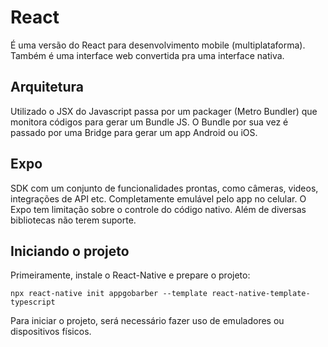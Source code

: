 # React

É uma versão do React para desenvolvimento mobile (multiplataforma).
Também é uma interface web convertida pra uma interface nativa.


## Arquitetura

Utilizado o JSX do Javascript passa por um packager (Metro Bundler) que monitora códigos para gerar um Bundle JS. O Bundle por sua vez é passado por uma Bridge para gerar um app Android ou iOS.


## Expo

SDK com um conjunto de funcionalidades prontas, como câmeras, videos, integrações de API etc.
Completamente emulável pelo app no celular.
O Expo tem limitação sobre o controle do código nativo. Além de diversas bibliotecas não terem suporte.

## Iniciando o projeto

Primeiramente, instale o React-Native e prepare o projeto:
```
npx react-native init appgobarber --template react-native-template-typescript
```

Para iniciar o projeto, será necessário fazer uso de emuladores ou dispositivos físicos.